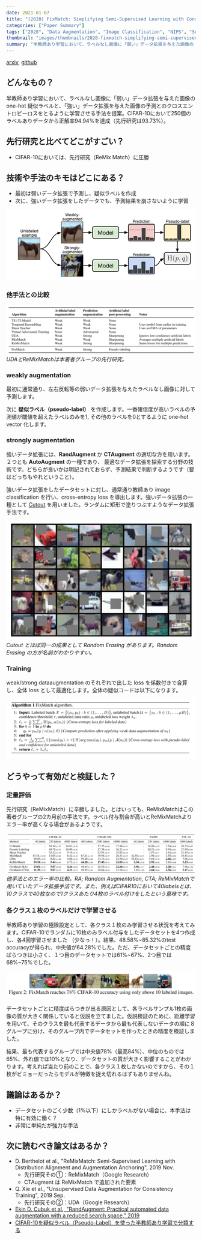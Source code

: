 ```yaml
---
date: 2021-01-07
title: "[2020] FixMatch: Simplifying Semi-Supervised Learning with Consistency and Confidence"
categories: ["Paper Summary"]
tags: ["2020", "Data Augmentation", "Image Classification", "NIPS", "Semi-Supervised"]
thumbnail: "images/thumbnails/2020-fixmatch-simplifying-semi-supervised-learning-with-consistency-and-confidence.png"
summary: "半教師あり学習において、ラベルなし画像に「弱い」データ拡張を与えた画像の one-hot 疑似ラベルと、「強い」データ拡張を与えた画像の予測とのクロスエントロピーロスをとるように学習させる手法を提案しました。"
---
```


[arxiv](http://arxiv.org/abs/2001.07685), [github](https://github.com/google-research/fixmatch)

## どんなもの？

半教師あり学習において、ラベルなし画像に「弱い」データ拡張を与えた画像の one-hot 疑似ラベルと、「強い」データ拡張を与えた画像の予測とのクロスエントロピーロスをとるように学習させる手法を提案。CIFAR-10において250個のラベルありデータから正解率94.94%を達成（先行研究は93.73%）。

## 先行研究と比べてどこがすごい？

-   CIFAR-10においては、先行研究（ReMix Match）に圧勝

## 技術や手法のキモはどこにある？

- 最初は弱いデータ拡張で予測し、疑似ラベルを作成
- 次に、強いデータ拡張をしたデータでも、予測結果を崩さないように学習

![img](image.png)

### 他手法との比較

![img](image-3-1024x265.png)
*UDAとReMixMatchは本著者グループの先行研究。*

### weakly augmentation

最初に通常通り、左右反転等の弱いデータ拡張を与えたラベルなし画像に対して予測します。

次に **疑似ラベル（pseudo-label）** を作成します。一番確信度が高いラベルの予測値が閾値を超えたラベルのみを1, その他のラベルを0とするように one-hot vector 化します。

### strongly augmentation

強いデータ拡張には、**RandAugment** か **CTAugment** の適切な方を用います。 ２つとも **AutoAugment** の一種であり、 最適なデータ拡張を探索する分野の技術です。どちらが良いかは明記されておらず、予測結果で判断するようです（要はどっちもやれということ）。

強いデータ拡張をしたデータセットに対し、通常通り教師あり image classification を行い、cross-entropy loss を導出します。強いデータ拡張の一種として [Cutout](https://arxiv.org/abs/1708.04552) を用いました。ランダムに矩形で塗りつぶすようなデータ拡張手法です。

![img](image-4.png)
*Cutout とほぼ同一の成果として Random Erasing があります。Random Erasing の方が名前がわかりやすい。*

### Training

weak/strong dataaugmentation のそれぞれで出した loss を係数付きで合算し、全体 loss として最適化します。全体の疑似コードは以下になります。

![img](image-2-1024x321.png)

## どうやって有効だと検証した？

### 定量評価

先行研究（ReMixMatch）に辛勝しました。とはいっても、ReMixMatchはこの著者グループの2カ月前の手法です。ラベル付与割合が高いとReMixMatchよりエラー率が高くなる場合があるようです。

![img](image-5-1024x218.png)
*他手法とのエラー率の比較。RA; Random Augmentation, CTA; ReMixMatchで用いていたデータ拡張手法です。また、例えばCIFAR10において40labelsとは、10クラスで40枚なので1クラスあたり4枚のラベル付けをしたという意味です。*

### 各クラス１枚のラベルだけで学習させる

半教師あり学習の極限設定として、各クラス１枚のみ学習させる状況を考えてみます。CIFAR-10でランダムに10枚のみラベル付与をしたデータセットを4つ作成し、各4回学習させました （少なっ！）。結果、48.58%~85.32%のtest accuracyが得られ、中央値が64.28%でした。ただ、データセットごとの精度ばらつきは小さく、１つ目のデータセットでは61%~67%、2つ目では68%~75%でした。

![img](image-6-1024x147.png)

データセットごとに精度ばらつきが出る原因として、各ラベルサンプル1枚の画像の質が大きく関係していると仮説を立てました。仮説検証のために、距離学習を用いて、そのクラスを最も代表するデータから最も代表しないデータの順に８グループに分け、そのグループ内でデータセットを作ったときの精度を検証しました。

結果、最も代表するグループでは中央値78%（最高84%）、中位のものでは65%、外れ値では10%となり、データセットの質が大きく影響することがわかります。考えれば当たり前のことで、各クラス１枚しかないのですから、その１枚がビミョーだったらモデルが特徴を捉え切れるはずもありませんね。

## 議論はあるか？

-   データセットのごく少数（1%以下）にしかラベルがない場合に、本手法は特に有効に働く？
-   非常に単純だが強力な手法

## 次に読むべき論文はあるか？

-   D. Berthelot et al., "ReMixMatch: Semi-Supervised Learning with Distribution Alignment and Augmentation Anchoring", 2019 Nov.
    -   先行研究その①：ReMixMatch（Google Research）
    -   CTAugment は ReMixMatch で追加された要素
-   Q. Xie et al., "Unsupervised Data Augmentation for Consistency Training", 2019 Sep.
    -   先行研究その②：UDA（Google Research）
-   [Ekin D. Cubuk et al., "RandAugment: Practical automated data augmentation with a reduced search space," 2019](https://arxiv.org/abs/1909.13719)
-   [CIFAR-10を疑似ラベル（Pseudo-Label）を使った半教師あり学習で分類する](https://qiita.com/koshian2/items/f4a458466b15bb91c7cb)
